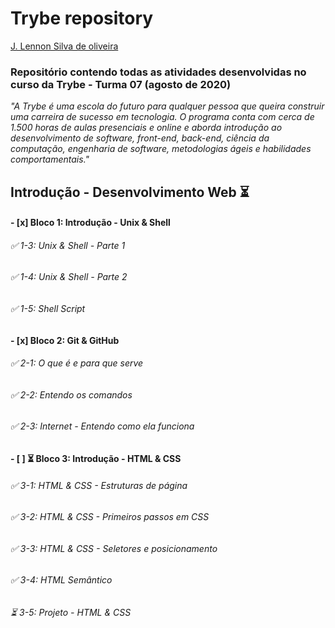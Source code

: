 
# Trybe repository #

[J. Lennon Silva de oliveira](https://www.linkedin.com/in/johnlennondeoliveira/)

### Repositório contendo todas as atividades desenvolvidas no curso da Trybe - Turma 07 (agosto de 2020) ###
*"A Trybe é uma escola do futuro para qualquer pessoa que queira construir uma carreira de sucesso em tecnologia. O programa conta com cerca de 1.500 horas de aulas presenciais e online e aborda introdução ao desenvolvimento de software, front-end, back-end, ciência da computação, engenharia de software, metodologias ágeis e habilidades comportamentais."*

## Introdução - Desenvolvimento Web :hourglass_flowing_sand: ##

#### - [x] Bloco 1: Introdução - Unix & Shell ####

###### :white_check_mark: 1-3: Unix & Shell - Parte 1 #######
###### :white_check_mark: 1-4: Unix & Shell - Parte 2 #######
###### :white_check_mark: 1-5: Shell Script #######

#### - [x] Bloco 2: Git & GitHub ####

###### :white_check_mark: 2-1: O que é e para que serve #######
###### :white_check_mark: 2-2: Entendo os comandos #######
###### :white_check_mark: 2-3: Internet - Entendo como ela funciona #######

#### - [ ] :hourglass_flowing_sand: Bloco 3: Introdução - HTML & CSS ####

###### :white_check_mark: 3-1: HTML & CSS - Estruturas de página #######
###### :white_check_mark: 3-2: HTML & CSS - Primeiros passos em CSS #######
###### :white_check_mark: 3-3: HTML & CSS - Seletores e posicionamento #######
###### :white_check_mark: 3-4: HTML Semântico #######
###### :hourglass_flowing_sand: 3-5: Projeto - HTML & CSS #######


